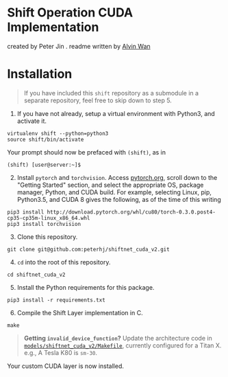 # Shift Operation CUDA Implementation

created by Peter Jin . readme written by [Alvin Wan](http://alvinwan.com)

# Installation

> If you have included this `shift` repository as a submodule in a separate repository, feel free to skip down to step 5.

1. If you have not already, setup a virtual environment with Python3, and activate it.

```
virtualenv shift --python=python3
source shift/bin/activate
```

Your prompt should now be prefaced with `(shift)`, as in

```
(shift) [user@server:~]$ 
```

2. Install `pytorch` and `torchvision`. Access [pytorch.org](http://pytorch.org), scroll down to the "Getting Started" section, and select the appropriate OS, package manager, Python, and CUDA build. For example, selecting Linux, pip, Python3.5, and CUDA 8 gives the following, as of the time of this writing

```
pip3 install http://download.pytorch.org/whl/cu80/torch-0.3.0.post4-cp35-cp35m-linux_x86_64.whl 
pip3 install torchvision
```

3. Clone this repository.

```
git clone git@github.com:peterhj/shiftnet_cuda_v2.git
```

4. `cd` into the root of this repository.

```
cd shiftnet_cuda_v2
```

5. Install the Python requirements for this package.

```
pip3 install -r requirements.txt
```

6. Compile the Shift Layer implementation in C.

```
make
```

> **Getting `invalid_device_function`?** Update the architecture code in [`models/shiftnet_cuda_v2/Makefile`](https://github.com/alvinwan/shiftresnet-cifar/blob/master/models/shiftnet_cuda_v2/Makefile#L4), currently configured for a Titan X. e.g., A Tesla K80 is `sm-30`.

Your custom CUDA layer is now installed.
